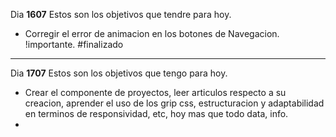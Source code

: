 Dia **1607**
Estos son los objetivos que tendre para hoy.

- Corregir el error de animacion en los botones de Navegacion. !importante. #finalizado

---
Dia **1707**
Estos son los objetivos que tengo para hoy.

- Crear el componente de proyectos, leer articulos respecto a su creacion, aprender el uso de los grip css, estructuracion y adaptabilidad en terminos de responsividad, etc, hoy mas que todo data, info.
- 